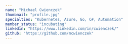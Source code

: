 ```yaml
---
name: "Michael Cwienczek"
thumbnail: "profile.jpg"
specialties: "Kubernetes, Azure, Go, C#, Automation"
member_status: "incubating"
linkedin: "https://www.linkedin.com/in/cwienczek/"
github: "https://github.com/mcwienczek"
---
```

